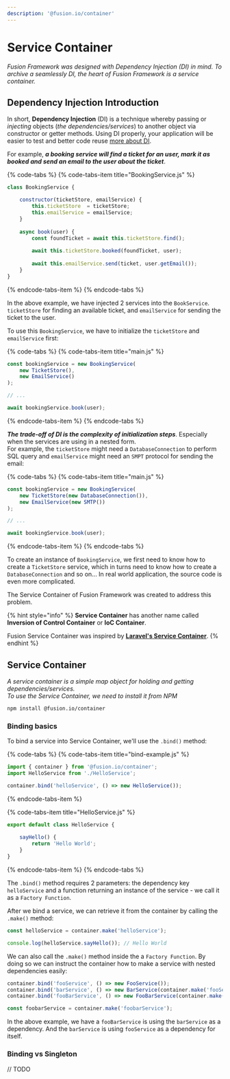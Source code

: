```yaml
---
description: '@fusion.io/container'
---
```


# Service Container

_Fusion Framework was designed with Dependency Injection \(DI\) in mind. To archive a seamlessly DI, the heart of Fusion Framework is a service container._

## Dependency Injection Introduction

In short, **Dependency Injection** \(DI\) is a technique whereby passing or _injecting_ objects \(_the dependencies/services_\) to another object via constructor or getter methods. Using DI properly, your application will be easier to test and better code reuse [more about DI](https://martinfowler.com/articles/injection.html). 

For example, _**a booking service will find a ticket for an user, mark it as booked and send an email to the user about the ticket**_.

{% code-tabs %}
{% code-tabs-item title="BookingService.js" %}
```javascript
class BookingService {

    constructor(ticketStore, emailService) {
        this.ticketStore  = ticketStore;
        this.emailService = emailService;
    }
    
    async book(user) {
        const foundTicket = await this.ticketStore.find();
                
        await this.ticketStore.booked(foundTicket, user);
        
        await this.emailService.send(ticket, user.getEmail());
    }
}

```
{% endcode-tabs-item %}
{% endcode-tabs %}

In the above example, we have injected 2 services into the `BookService`. `ticketStore` for finding an available ticket, and `emailService` for sending the ticket to the user.

To use this `BookingService`, we have to initialize the `ticketStore` and `emailService` first:

{% code-tabs %}
{% code-tabs-item title="main.js" %}
```javascript
const bookingService = new BookingService(
    new TicketStore(), 
    new EmailService()
);

// ...

await bookingService.book(user);

```
{% endcode-tabs-item %}
{% endcode-tabs %}

_**The trade-off of DI is the complexity of initialization steps**_. Especially when the services are using in a nested form.   
For example, the `ticketStore` might need a `DatabaseConnection` to perform SQL query and `emailService` might need an `SMPT` protocol for sending the email:

{% code-tabs %}
{% code-tabs-item title="main.js" %}
```javascript
const bookingService = new BookingService(
    new TicketStore(new DatabaseConnection()), 
    new EmailService(new SMTP())
);

// ...

await bookingService.book(user);

```
{% endcode-tabs-item %}
{% endcode-tabs %}

To create an instance of `BookingService`, we first need to know how to create a `TicketStore` service, which in turns need to know how to create a `DatabaseConnection` and so on... In real world application, the source code is even more complicated. 

The Service Container of Fusion Framework was created to address this problem.

{% hint style="info" %}
**Service Container** has another name called **Inversion of Control Container** or **IoC Container**.

Fusion Service Container was inspired by [**Laravel's Service Container**](https://laravel.com/docs/6.0/container#introduction).
{% endhint %}

## Service Container

_A service container is a simple map object for holding and getting dependencies/services.   
To use the Service Container, we need to install it from NPM_

```bash
npm install @fusion.io/container
```

### Binding  basics

To bind a service into Service Container, we'll use the `.bind()` method:

{% code-tabs %}
{% code-tabs-item title="bind-example.js" %}
```javascript
import { container } from '@fusion.io/container';
import HelloService from './HelloService';

container.bind('helloService', () => new HelloService());
```
{% endcode-tabs-item %}

{% code-tabs-item title="HelloService.js" %}
```javascript
export default class HelloService {
    
    sayHello() {
        return 'Hello World';
    }
}

```
{% endcode-tabs-item %}
{% endcode-tabs %}

The `.bind()` method requires 2 parameters: the dependency key `helloService` and a function returning an instance of the service - we call it as a `Factory Function`.

After we bind a service, we can retrieve it from the container by calling the `.make()` method:

```javascript
const helloService = container.make('helloService');

console.log(helloService.sayHello()); // Hello World
```

We can also call the `.make()` method inside the a `Factory Function`. By doing so we can  instruct the container how to make a service with nested dependencies easily:

```javascript
container.bind('fooService', () => new FooService());
container.bind('barService', () => new BarService(container.make('fooService')));
container.bind('fooBarService', () => new FooBarService(container.make('barService')));

const foobarService = container.make('foobarService');
```

In the above example, we have a `fooBarService` is using the `barService` as a dependency. And the `barService` is using `fooService` as a dependency for itself.

### Binding vs Singleton

// TODO



